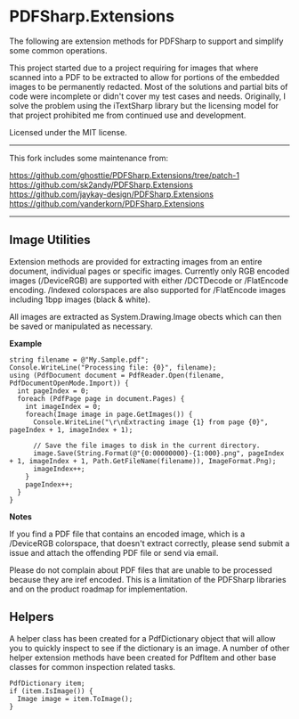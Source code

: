 ﻿PDFSharp.Extensions
=========

The following are extension methods for PDFSharp to support and simplify some common 
operations.

This project started due to a project requiring for images that where scanned into a PDF to be extracted to allow for portions of the embedded images to be permanently redacted. Most of the solutions and partial bits of code were incomplete or didn't cover my test cases and needs. Originally, I solve the problem using the iTextSharp library but the licensing model for that project prohibited me from continued use and development.

Licensed under the MIT license.

---------------------------------------

This fork includes some maintenance from: 

https://github.com/ghosttie/PDFSharp.Extensions/tree/patch-1
https://github.com/sk2andy/PDFSharp.Extensions
https://github.com/jaykay-design/PDFSharp.Extensions
https://github.com/vanderkorn/PDFSharp.Extensions

---------------------------------------

Image Utilities
-----------
Extension methods are provided for extracting images from an entire document, 
individual pages or specific images. Currently only RGB encoded images (/DeviceRGB) 
are supported with either /DCTDecode or /FlatEncode encoding. /Indexed colorspaces 
are also supported for /FlatEncode images including 1bpp images (black & white).

All images are extracted as System.Drawing.Image obects which can then be saved or 
manipulated as necessary.

__Example__

```
string filename = @"My.Sample.pdf";
Console.WriteLine("Processing file: {0}", filename);
using (PdfDocument document = PdfReader.Open(filename, PdfDocumentOpenMode.Import)) {
  int pageIndex = 0;
  foreach (PdfPage page in document.Pages) {
    int imageIndex = 0;
    foreach(Image image in page.GetImages()) {
      Console.WriteLine("\r\nExtracting image {1} from page {0}", pageIndex + 1, imageIndex + 1);
      
      // Save the file images to disk in the current directory.
      image.Save(String.Format(@"{0:00000000}-{1:000}.png", pageIndex + 1, imageIndex + 1, Path.GetFileName(filename)), ImageFormat.Png);
      imageIndex++;
    }
    pageIndex++;
  }
}
```

__Notes__

If you find a PDF file that contains an encoded image, which is a /DeviceRGB 
colorspace, that doesn't extract correctly, please send submit a issue and attach
the offending PDF file or send via email. 

Please do not complain about PDF files that are unable to be processed because 
they are iref encoded. This is a limitation of the PDFSharp libraries and on the
product roadmap for implementation.

Helpers
-----------
A helper class has been created for a PdfDictionary object that will allow you to 
quickly inspect to see if the dictionary is an image. A number of other helper 
extension methods have been created for PdfItem and other base classes for common
inspection related tasks.

```
PdfDictionary item;
if (item.IsImage()) {
  Image image = item.ToImage();
}
```
